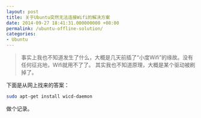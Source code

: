 ```yaml
---
layout: post
title: 关于Ubuntu突然无法连接Wifi的解决方案
date: 2014-09-27 18:41:31.000000000 +08:00
permalink: /ubuntu-offline-solution/
categories:
- Ubuntu
---
```


> 事实上我也不知道发生了什么，大概是几天前插了“小度Wifi”的缘故。没有任何征兆地，Wifi就用不了了。 其实我也不知道原理，大概是某个驱动被刷掉了。

下面是从网上找来的答案：

```sh
sudo apt-get install wicd-daemon
```

做个记录。
